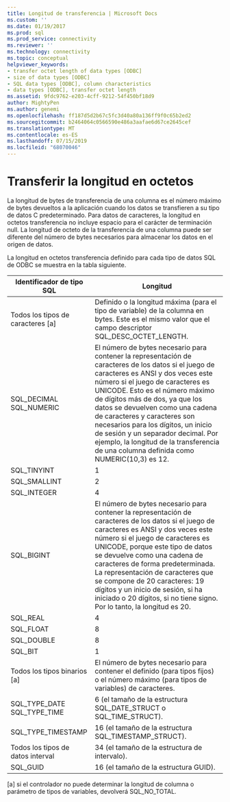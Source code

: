 ```yaml
---
title: Longitud de transferencia | Microsoft Docs
ms.custom: ''
ms.date: 01/19/2017
ms.prod: sql
ms.prod_service: connectivity
ms.reviewer: ''
ms.technology: connectivity
ms.topic: conceptual
helpviewer_keywords:
- transfer octet length of data types [ODBC]
- size of data types [ODBC]
- SQL data types [ODBC], column characteristics
- data types [ODBC], transfer octet length
ms.assetid: 9fdc9762-e203-4cff-9212-54f450bf18d9
author: MightyPen
ms.author: genemi
ms.openlocfilehash: ff187d5d2b67c5fc3d40a80a136ff9f0c65b2ed2
ms.sourcegitcommit: b2464064c0566590e486a3aafae6d67ce2645cef
ms.translationtype: MT
ms.contentlocale: es-ES
ms.lasthandoff: 07/15/2019
ms.locfileid: "68070046"
---
```

# <a name="transfer-octet-length"></a>Transferir la longitud en octetos
La longitud de bytes de transferencia de una columna es el número máximo de bytes devueltos a la aplicación cuando los datos se transfieren a su tipo de datos C predeterminado. Para datos de caracteres, la longitud en octetos transferencia no incluye espacio para el carácter de terminación null. La longitud de octeto de la transferencia de una columna puede ser diferente del número de bytes necesarios para almacenar los datos en el origen de datos.  
  
 La longitud en octetos transferencia definido para cada tipo de datos SQL de ODBC se muestra en la tabla siguiente.  
  
|Identificador de tipo SQL|Longitud|  
|-------------------------|------------|  
|Todos los tipos de caracteres [a]|Definido o la longitud máxima (para el tipo de variable) de la columna en bytes. Este es el mismo valor que el campo descriptor SQL_DESC_OCTET_LENGTH.|  
|SQL_DECIMAL<br />SQL_NUMERIC|El número de bytes necesario para contener la representación de caracteres de los datos si el juego de caracteres es ANSI y dos veces este número si el juego de caracteres es UNICODE. Esto es el número máximo de dígitos más de dos, ya que los datos se devuelven como una cadena de caracteres y caracteres son necesarios para los dígitos, un inicio de sesión y un separador decimal. Por ejemplo, la longitud de la transferencia de una columna definida como NUMERIC(10,3) es 12.|  
|SQL_TINYINT|1|  
|SQL_SMALLINT|2|  
|SQL_INTEGER|4|  
|SQL_BIGINT|El número de bytes necesario para contener la representación de caracteres de los datos si el juego de caracteres es ANSI y dos veces este número si el juego de caracteres es UNICODE, porque este tipo de datos se devuelve como una cadena de caracteres de forma predeterminada. La representación de caracteres que se compone de 20 caracteres: 19 dígitos y un inicio de sesión, si ha iniciado o 20 dígitos, si no tiene signo. Por lo tanto, la longitud es 20.|  
|SQL_REAL|4|  
|SQL_FLOAT|8|  
|SQL_DOUBLE|8|  
|SQL_BIT|1|  
|Todos los tipos binarios [a]|El número de bytes necesario para contener el definido (para tipos fijos) o el número máximo (para tipos de variables) de caracteres.|  
|SQL_TYPE_DATE<br />SQL_TYPE_TIME|6 (el tamaño de la estructura SQL_DATE_STRUCT o SQL_TIME_STRUCT).|  
|SQL_TYPE_TIMESTAMP|16 (el tamaño de la estructura SQL_TIMESTAMP_STRUCT).|  
|Todos los tipos de datos interval|34 (el tamaño de la estructura de intervalo).|  
|SQL_GUID|16 (el tamaño de la estructura GUID).|  
  
 [a] si el controlador no puede determinar la longitud de columna o parámetro de tipos de variables, devolverá SQL_NO_TOTAL.
